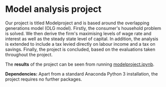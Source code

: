 # Model analysis project

Our project is titled Modelproject and is based around the overlapping generations model (OLG model). Firstly, the consumer's household problem is solved. We then derive the firm's maximising levels of wage rate and interest as well as the steady state level of capital. In addition, the analysis is extended to include a tax levied directly on labour income and a tax on savings. Finally, the project is concluded, based on the evaluations taken throughout the project.

The **results** of the project can be seen from running [modelproject.ipynb](modelproject.ipynb).

**Dependencies:** Apart from a standard Anaconda Python 3 installation, the project requires no further packages.
